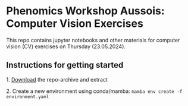 # Phenomics Workshop Aussois: Computer Vision Exercises

This repo contains jupyter notebooks and other materials for computer vision (CV) exercises on Thursday (23.05.2024).

## Instructions for getting started

1\. [Download](https://github.com/mluerig/phenomics-aussois/archive/refs/heads/main.zip) the repo-archive and extract

2\. Create a new environment using conda/mamba: `mamba env create -f environment.yaml`







